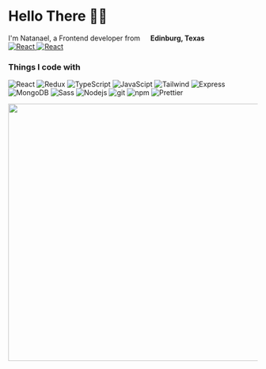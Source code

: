 <h1>Hello There 👋🏼</h1>


<p>I'm Natanael, a Frontend developer from <img src="https://user-images.githubusercontent.com/68613251/189981849-731d7402-7def-448f-bde6-acd3d4c01aac.png" width="13"/> <b>Edinburg, Texas</br></b>
<a href="https://www.linkedin.com/in/natanaelpachecorobles/">
<img alt="React" src="https://img.shields.io/badge/LinkedIn-0077B5?style=for-the-badge&logo=linkedin&logoColor=white" /> 
</a> 
<a href="https://www.natepacheco.dev/">
<img alt="React" src="https://img.shields.io/badge/Portfolio-ffee33?style=for-the-badge" />
</a> 
 </p>

<h3>Things I code with</h3>


 
<p>
  <img alt="React" src="https://img.shields.io/badge/React-20232A?style=for-the-badge&logo=react&logoColor=61DAFB" />
  <img alt="Redux" src="https://img.shields.io/badge/Redux-593D88?style=for-the-badge&logo=redux&logoColor=white" />
  <img alt="TypeScript" src="https://img.shields.io/badge/TypeScript-007ACC?style=for-the-badge&logo=typescript&logoColor=white" />
  <img alt="JavaScipt" src="https://img.shields.io/badge/JavaScript-323330?style=for-the-badge&logo=javascript&logoColor=F7DF1E" />
  <img alt="Tailwind" src="https://img.shields.io/badge/Tailwind_CSS-38B2AC?style=for-the-badge&logo=tailwind-css&logoColor=white" />
  <img alt="Express" src="https://img.shields.io/badge/Express.js-404D59?style=for-the-badge" />
  <img alt="MongoDB" src="https://img.shields.io/badge/MongoDB-4EA94B?style=for-the-badge&logo=mongodb&logoColor=white" />
  <img alt="Sass" src="https://img.shields.io/badge/Sass-CC6699?style=for-the-badge&logo=sass&logoColor=white" />
  <img alt="Nodejs" src="https://img.shields.io/badge/Node.js-43853D?style=for-the-badge&logo=node.js&logoColor=white" />
  
  <img alt="git" src="https://img.shields.io/badge/-Git-F05032?style=flat-square&logo=git&logoColor=white" />
  <img alt="npm" src="https://img.shields.io/badge/-NPM-CB3837?style=flat-square&logo=npm&logoColor=white" />
  <img alt="Prettier" src="https://img.shields.io/badge/-Prettier-F7B93E?style=flat-square&logo=prettier&logoColor=white" />
</p>

<div align="center">
  <a href="https://www.natepacheco.dev/">
    <img src="https://user-images.githubusercontent.com/68613251/189980929-ea0e22d1-b96e-4c9a-898b-036f678ab768.svg" width="900" height="520"/>
</div>
